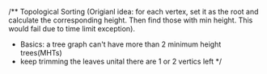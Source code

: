 /** Topological Sorting
(Origianl idea: for each vertex, set it as the root and calculate the corresponding height. Then find  those with min height. This would fail due to time limit exception).
- Basics: a tree graph can't have more than 2 minimum height trees(MHTs)
- keep trimming the leaves unital there are 1 or 2 vertics left
*/